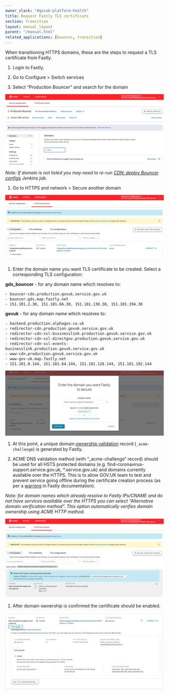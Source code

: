 ```yaml
---
owner_slack: "#govuk-platform-health"
title: Request Fastly TLS certificate
section: Transition
layout: manual_layout
parent: "/manual.html"
related_applications: [bouncer, transition]
---
```


When transitioning HTTPS domains, these are the steps to request a TLS
certificate from Fastly.

1. Login to Fastly.

1. Go to Configure > Switch services

1. Select “Production Bouncer” and search for the domain

![Photo of the step 1](images/fastly/1.png)

*Note: If domain is not listed you may need to re-run [CDN: deploy Bouncer configs](https://deploy.blue.production.govuk.digital/job/Bouncer_CDN/) Jenkins job.*

1. Go to HTTPS and network > Secure another domain

![Photo of the step 2](images/fastly/2.png)

1. Enter the domain name you want TLS certificate to be created. Select a corresponding TLS configuration:

**gds_bouncer** - for any domain name which resolves to:

```
- bouncer-cdn.production.govuk.service.gov.uk
- bouncer.gds.map.fastly.net
- 151.101.2.30, 151.101.66.30, 151.101.130.30, 151.101.194.30
```

**govuk** - for any domain name which resolves to:

```
- backend.production.alphagov.co.uk
- redirector-cdn.production.govuk.service.gov.uk
- redirector-cdn-ssl-businesslink.production.govuk.service.gov.uk
- redirector-cdn-ssl-directgov.production.govuk.service.gov.uk
- redirector-cdn-ssl-events-businesslink.production.govuk.service.gov.uk
- www-cdn.production.govuk.service.gov.uk
- www-gov-uk.map.fastly.net
- 151.101.0.144, 151.101.64.144, 151.101.128.144, 151.101.192.144
```

![Photo of the step 3](images/fastly/3.png)

1. At this point, a unique domain [ownership validation](https://docs.fastly.com/en/guides/serving-https-traffic-using-fastly-managed-certificates#verifying-domain-ownership) record (`_acme-challenge`) is generated by Fastly.

1. ACME DNS validation method (with “_acme-challenge” record) should be used for all HSTS protected domains (e.g. find-coronavirus-support.service.gov.uk, *.service.gov.uk) and domains currently available over the HTTPS. This is to allow GOV.UK team to test and prevent service going offline during the certificate creation process (as per a [warning](https://docs.fastly.com/en/guides/serving-https-traffic-using-fastly-managed-certificates#using-the-acme-http-challenge-to-verify-domain-ownership) in Fastly documentation).

*Note: for domain names which already resolve to Fastly IPs/CNAME and do not have services available over the HTTPS  you can select “Alternative domain verification method”. This option automatically verifies domain ownership using ACME HTTP method.*

![Photo of the step 4](images/fastly/4.png)

1. After domain ownership is confirmed the certificate should be enabled.

![Photo of the step 5](images/fastly/5.png)
